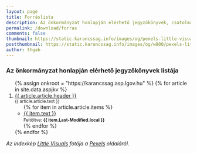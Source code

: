 ```yaml
---
layout: page
title: Forráslista
description: Az önkormányzat honlapján elérhető jegyzőkönyvek, csatolmányok feltöltési listája
permalink: /download/forras
comments: false
thumbnail: https://static.karancssag.info/images/og/pexels-little-visuals-1964.jpg
postthumbnail: https://static.karancssag.info/images/og/w800/pexels-little-visuals-1964.jpg
author: thgab
---
```


### Az önkormányzat honlapján elérhető jegyzőkönyvek listája

<ol reversed>
{% assign onkroot = "https://karancssag.asp.lgov.hu" %}
{% for article in site.data.aspjkv %}
    <li>
        <a href="{{ onkroot }}{{ article.link }}" target="_blank" >{{ article.article.header }}</a><br/>
        <small>
            {{ article.article.text }}
        </small>
        <ul>
        {% for item in article.article.items %}
            <li>
                <a href="{{ item.href }}" target="_blank">{{ item.text }}</a><br/>
                <small>Feltöltve:
                    <b>{{ item.Last-Modified.local }}</b>
                </small>
            </li>
        {% endfor %}
        </ul>
    </li>
{% endfor %}
</ol>

_Az indexkép [Little Visuals](https://www.pexels.com/hu-hu/@little-visuals?utm_content=attributionCopyText&amp;utm_medium=referral&amp;utm_source=pexels) fotója a [Pexels](https://www.pexels.com/hu-hu/foto/erdo-folyam-forras-termeszet-1964/?utm_content=attributionCopyText&amp;utm_medium=referral&amp;utm_source=pexels) oldaláról._